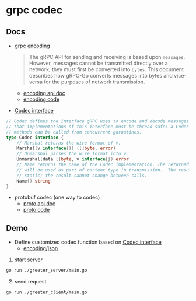 # grpc codec

## Docs



- [grpc encoding](https://github.com/grpc/grpc-go/blob/v1.37.0/Documentation/encoding.md)
	> The gRPC API for sending and receiving is based upon `messages`. However, messages cannot be transmitted directly over a network; they must first be converted into `bytes`. This document describes how gRPC-Go converts messages into bytes and vice-versa for the purposes of network transmission.
    - [encoding api doc](https://pkg.go.dev/google.golang.org/grpc/encoding)
    - [encoding code](https://github.com/grpc/grpc-go/tree/v1.37.0/encoding)


- [Codec interface](https://github.com/grpc/grpc-go/blob/v1.37.0/encoding/encoding.go#L86)
```go
// Codec defines the interface gRPC uses to encode and decode messages.  Note
// that implementations of this interface must be thread safe; a Codec's
// methods can be called from concurrent goroutines.
type Codec interface {
	// Marshal returns the wire format of v.
	Marshal(v interface{}) ([]byte, error)
	// Unmarshal parses the wire format into v.
	Unmarshal(data []byte, v interface{}) error
	// Name returns the name of the Codec implementation. The returned string
	// will be used as part of content type in transmission.  The result must be
	// static; the result cannot change between calls.
	Name() string
}
```

- protobuf codec (one way to codec)
    - [proto api doc](https://pkg.go.dev/google.golang.org/grpc/encoding/proto)
    - [proto code](https://github.com/grpc/grpc-go/tree/v1.37.0/encoding/proto)


## Demo

- Define customized codec function based on [Codec interface](https://github.com/grpc/grpc-go/blob/v1.37.0/encoding/encoding.go#L86)
	- [encoding/json](https://pkg.go.dev/encoding/json)

1. start server
```bash
go run ./greeter_server/main.go
```

2. send request
```bash
go run ./greeter_client/main.go
```
